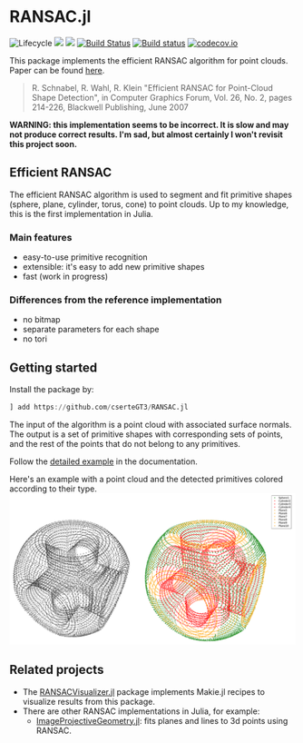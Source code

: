 # RANSAC.jl

![Lifecycle](https://img.shields.io/badge/lifecycle-experimental-orange.svg)<!--
![Lifecycle](https://img.shields.io/badge/lifecycle-maturing-blue.svg)
![Lifecycle](https://img.shields.io/badge/lifecycle-stable-green.svg)
![Lifecycle](https://img.shields.io/badge/lifecycle-retired-orange.svg)
![Lifecycle](https://img.shields.io/badge/lifecycle-archived-red.svg)
![Lifecycle](https://img.shields.io/badge/lifecycle-dormant-blue.svg)-->
[![](https://img.shields.io/badge/docs-stable-blue.svg)](https://cserteGT3.github.io/RANSAC.jl/stable)
[![](https://img.shields.io/badge/docs-dev-blue.svg)](https://cserteGT3.github.io/RANSAC.jl/dev)
[![Build Status](https://travis-ci.com/cserteGT3/RANSAC.jl.svg?branch=master)](https://travis-ci.com/cserteGT3/RANSAC.jl)
[![Build status](https://ci.appveyor.com/api/projects/status/0wwq0nr9jhj2shq3/branch/master?svg=true)](https://ci.appveyor.com/project/cserteGT3/ransac-jl/branch/master)
[![codecov.io](http://codecov.io/github/cserteGT3/RANSAC.jl/coverage.svg?branch=master)](http://codecov.io/github/cserteGT3/RANSAC.jl?branch=master)

This package implements the efficient RANSAC algorithm for point clouds.
Paper can be found [here](https://cg.cs.uni-bonn.de/en/publications/paper-details/schnabel-2007-efficient/).

> 	R. Schnabel, R. Wahl, R. Klein
	"Efficient RANSAC for Point-Cloud Shape Detection",
	in Computer Graphics Forum, Vol. 26, No. 2, pages 214-226,
	Blackwell Publishing, June 2007

**WARNING: this implementation seems to be incorrect. It is slow and may not produce correct results. I'm sad, but almost certainly I won't revisit this project soon.**

## Efficient RANSAC

The efficient RANSAC algorithm is used to segment and fit primitive shapes (sphere, plane, cylinder, torus, cone) to point clouds.
Up to my knowledge, this is the first implementation in Julia.

### Main features

* easy-to-use primitive recognition
* extensible: it's easy to add new primitive shapes
* fast (work in progress)

### Differences from the reference implementation

* no bitmap
* separate parameters for each shape
* no tori

## Getting started

Install the package by:

```julia
] add https://github.com/cserteGT3/RANSAC.jl
```

The input of the algorithm is a point cloud with associated surface normals.
The output is a set of primitive shapes with corresponding sets of points, and the rest of the points that do not belong to any primitives.

Follow the [detailed example](https://csertegt3.github.io/RANSAC.jl/stable/example/) in the documentation.

Here's an example with a point cloud and the detected primitives colored according to their type.
![RANSAC example](img/ransac_example.png)

## Related projects

* The [RANSACVisualizer.jl](https://github.com/cserteGT3/RANSACVisualizer.jl) package implements Makie.jl recipes to visualize results from this package.
* There are other RANSAC implementations in Julia, for example:
  * [ImageProjectiveGeometry.jl](https://github.com/peterkovesi/ImageProjectiveGeometry.jl/blob/master/doc/ransac.md): fits planes and lines to 3d points using RANSAC.
